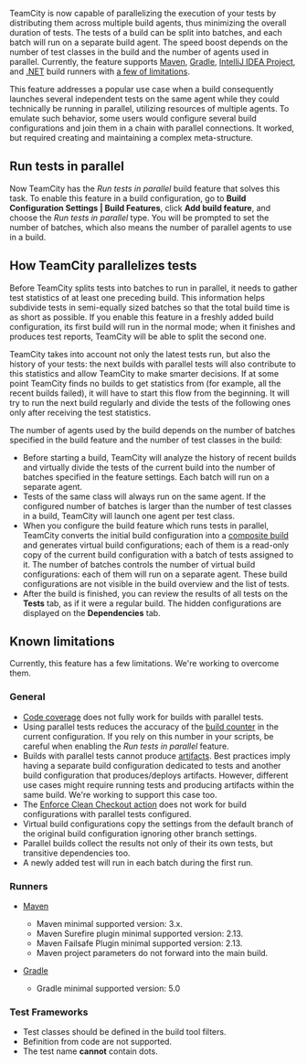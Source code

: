 [//]: # (title: Tests Split for Parallel Execution)
[//]: # (auxiliary-id: Tests Split for Parallel Execution)

TeamCity is now capable of parallelizing the execution of your tests by distributing them across multiple build agents, thus minimizing the overall duration of tests. The tests of a build can be split into batches, and each batch will run on a separate build agent. The speed boost depends on the number of test classes in the build and the number of agents used in parallel.
Currently, the feature supports  [Maven](maven.md), [Gradle](gradle.md), [IntelliJ IDEA Project](intellij-idea-project.md), and [.NET](net.md) build runners with [a few of limitations](#known-limitations). 

This feature addresses a popular use case when a build consequently launches several independent tests on the same agent while they could technically be running in parallel, utilizing resources of multiple agents. 
To emulate such behavior, some users would configure several build configurations and join them in a chain with parallel connections. It worked, but required creating and maintaining a complex meta-structure.

## Run tests in parallel
Now TeamCity has the _Run tests in parallel_ build feature that solves this task.
To enable this feature in a build configuration, go to **Build Configuration Settings | Build Features**, click **Add build feature**, and choose the _Run tests in parallel_ type. You will be prompted to set the number of batches, which also means the number of parallel agents to use in a build.


## How TeamCity parallelizes tests

Before TeamCity splits tests into batches to run in parallel, it needs to gather test statistics of at least one preceding build. This information helps subdivide tests in semi-equally sized batches so that the total build time is as short as possible.
If you enable this feature in a freshly added build configuration, its first build will run in the normal mode; when it finishes and produces test reports, TeamCity will be able to split the second one.

TeamCity takes into account not only the latest tests run, but also the history of your tests: the next builds with parallel tests will also contribute to this statistics and allow TeamCity to make smarter decisions.
If at some point TeamCity finds no builds to get statistics from (for example, all the recent builds failed), it will have to start this flow from the beginning. It will try to run the next build regularly and divide the tests of the following ones only after receiving the test statistics.

The number of agents used by the build depends on the number of batches specified in the build feature and the number of test classes in the build:

* Before starting a build, TeamCity will analyze the history of recent builds and virtually divide the tests of the current build into the number of batches specified in the feature settings. Each batch will run on a separate agent. 
* Tests of the same class will always run on the same agent. If the configured number of batches is larger than the number of test classes in a build, TeamCity will launch one agent per test class. 
* When you configure the build feature which runs tests in parallel, TeamCity converts the initial build configuration into a [composite build](composite-build-configuration.md) and generates virtual build configurations; 
each of them is a read-only copy of the current build configuration with a batch of tests assigned to it. 
The number of batches controls the number of virtual build configurations: each of them will run on a separate  agent. These build configurations are not visible in the build overview and the list of tests.
* After the build is finished, you can review the results of all tests on the **Tests** tab, as if it were a regular build. The hidden configurations are displayed on the **Dependencies** tab.

## Known limitations

Currently, this feature has a few limitations. We're working to overcome them.

### General

* [Code coverage](code-quality-tools.md#code-coverage-tools) does not fully work for builds with parallel tests.
* Using parallel tests reduces the accuracy of the [build counter](configuring-general-settings.md#General+Build+Configuration+Settings) in the current configuration. If you rely on this number in your scripts, be careful when enabling the _Run tests in parallel_ feature.
* Builds with parallel tests cannot produce [artifacts](build-artifact.md). Best practices imply having a separate build configuration dedicated to tests and another build configuration that produces/deploys artifacts. However, different use cases might require running tests and producing artifacts within the same build. We're working to support this case too.
* The [Enforce Clean Checkout action](clean-checkout.md#enforcing-clean-checkout) does not work for build configurations with parallel tests configured.
* Virtual build configurations copy the settings from the default branch of the original build configuration ignoring other branch settings.
* Parallel builds collect the results not only of their its own tests, but transitive dependencies too.
* A newly added test will run in each batch during the first run.

### Runners

* [Maven](maven.md)
  * Maven minimal supported version: 3.x.
  * Maven Surefire plugin minimal supported version: 2.13.
  * Maven Failsafe Plugin minimal supported version: 2.13.
  * Maven project parameters do not forward into the main build.
  
* [Gradle](gradle.md)
  * Gradle minimal supported version: 5.0

### Test Frameworks

* Test classes should be defined in the build tool filters.
* Вefinition from code are not supported.
* The test name **cannot** contain dots. 